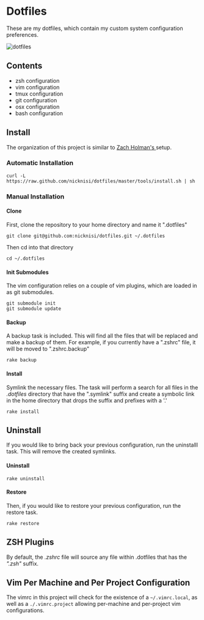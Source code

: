 # Dotfiles

These are my dotfiles, which contain my custom system configuration preferences. 

![dotfiles](http://nicknisi.com/images/dotfiles.png)

## Contents

+ zsh configuration
+ vim configuration
+ tmux configuration
+ git configuration
+ osx configuration
+ bash configuration

## Install

The organization of this project is similar to [Zach Holman's ](http://github.com/holman/dotfiles) setup.

### Automatic Installation

	curl -L https://raw.github.com/nicknisi/dotfiles/master/tools/install.sh | sh

### Manual Installation

#### Clone

First, clone the repository to your home directory and name it ".dotfiles"

	git clone git@github.com:nicknisi/dotfiles.git ~/.dotfiles

Then cd into that directory

	cd ~/.dotfiles

#### Init Submodules

The vim configuration relies on a couple of vim plugins, which are loaded in as git submodules.

	git submodule init
	git submodule update
	
#### Backup

A backup task is included. This will find all the files that will be replaced and make a backup of them. For example, if you currently have a ".zshrc" file, it will be moved to ".zshrc.backup"
	
	rake backup
	
#### Install

Symlink the necessary files. The task will perform a search  for all files in the *.dotfiles* directory that have the ".symlink" suffix and create a symbolic link in the home directory that drops the suffix and prefixes with a '.'

	rake install
	
## Uninstall

If you would like to bring back your previous configuration, run the uninstalll task. This will remove the created symlinks.

#### Uninstall

	rake uninstall
	
#### Restore
	
Then, if you would like to restore your previous configuration, run the restore task.
	
	rake restore
	
## ZSH Plugins

By default, the *.zshrc* file will source any file within .dotfiles that has the *".zsh"* suffix.

## Vim Per Machine and Per Project Configuration

The vimrc in this project will check for the existence of a `~/.vimrc.local`, as well as a `./.vimrc.project` allowing per-machine and per-project vim configurations.